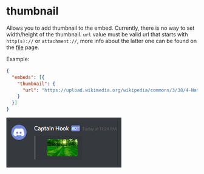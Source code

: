 # thumbnail

Allows you to add thumbnail to the embed. Currently, there is no way to set width/height of the thumbnail.
`url` value must be valid url that starts with `http(s)://` or `attachment://`, more info about the latter one can be found on the [file](../file.md#embedding-attachments) page.

Example:

```json
{
  "embeds": [{
    "thumbnail": {
      "url": "https://upload.wikimedia.org/wikipedia/commons/3/38/4-Nature-Wallpapers-2014-1_ukaavUI.jpg"
    }
  }]
}
```

![thumbnail example](../../img/structure/embed/thumbnail.png)
